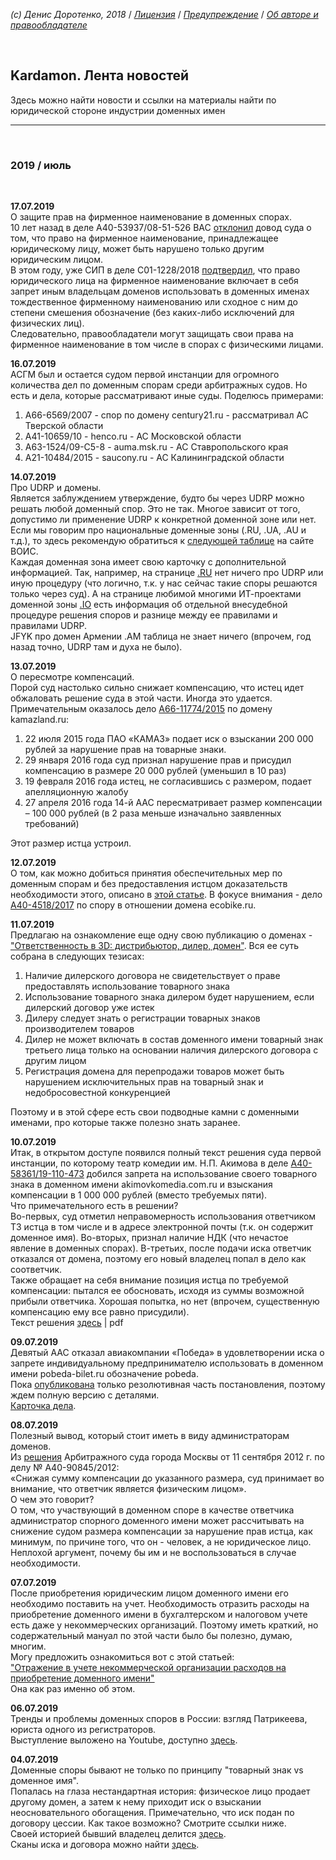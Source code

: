 *(c) Денис Доротенко, 2018* / *[Лицензия](https://github.com/xCounsel/kardamon/blob/master/Russian/LICENSE.md)* / *[Предупреждение](https://github.com/xCounsel/kardamon/blob/master/Russian/DISCLAIMER.md)* / *[Об авторе и правообладателе](http://dorotenko.pro/about/)*

<br/>

## Kardamon. Лента новостей

Здесь можно найти новости и ссылки на материалы найти по юридической стороне индустрии доменных имен

----
<br/>

### 2019 / июль
<br/>

**17.07.2019**<br/>
О защите прав на фирменное наименование в доменных спорах.<br/>
10 лет назад в деле A40-53937/08-51-526 ВАС [отклонил](https://bit.ly/2GcUohO) довод суда о том, что право на фирменное наименование, принадлежащее юридическому лицу, может быть нарушено только другим юридическим лицом.<br/>
В этом году, уже СИП в деле С01-1228/2018 [подтвердил](https://bit.ly/2Y71VJ8), что право юридического лица на фирменное наименование включает в себя запрет иным владельцам доменов использовать в доменных именах тождественное фирменному наименованию или сходное с ним до степени смешения обозначение (без каких-либо исключений для физических лиц).<br/>
Следовательно, правообладатели могут защищать свои права на фирменное наименование в том числе в спорах с физическими лицами.



**16.07.2019**<br/>
АСГМ был и остается судом первой инстанции для огромного количества дел по доменным спорам среди арбитражных судов. Но есть и дела, которые рассматривают иные суды. Поделюсь примерами:<br/>
1. А66-6569/2007 - спор по домену century21.ru - рассматривал АС Тверской области
2. А41-10659/10 - henco.ru - АС Московской области
3. А63-1524/09-С5-8 - auma.msk.ru - АС Ставропольского края
4. А21-10484/2015 - saucony.ru - АС Калининградской области


**14.07.2019**<br/>
Про UDRP и домены.<br/>
Является заблуждением утверждение, будто бы через UDRP можно решать любой доменный спор. Это не так. Многое зависит от того, допустимо ли применение UDRP к конкретной доменной зоне или нет. Если мы говорим про национальные доменные зоны (.RU, .UA, .AU и т.д.), то здесь рекомендую обратиться к [следующей таблице](https://www.wipo.int/amc/en/domains/cctld_db/output.html) на сайте ВОИС.<br/>
Каждая доменная зона имеет свою карточку c дополнительной информацией. Так, например, на странице [.RU](https://www.wipo.int/amc/en/domains/cctld_db/codes/ru.html) нет ничего про UDRP или иную процедуру (что логично, т.к. у нас сейчас такие споры решаются только через суд). А на странице любимой многими ИТ-проектами доменной зоны [.IO](https://www.wipo.int/amc/en/domains/cctld/io/) есть информация об отдельной внесудебной процедуре решения споров и разнице между ее правилами и правилами UDRP.<br/>
JFYK про домен Армении .AM таблица не знает ничего (впрочем, год назад точно, UDRP там и духа не было).


**13.07.2019**<br/>
О пересмотре компенсаций.<br/>
Порой суд настолько сильно снижает компенсацию, что истец идет обжаловать решение суда в этой части. Иногда это удается. Примечательным оказалось дело [А66-11774/2015](https://bit.ly/2LSFGA8) по домену kamazland.ru:<br/>
1. 22 июля 2015 года ПАО «КАМАЗ» подает иск о взыскании 200 000 рублей за нарушение прав на товарные знаки.
2. 29 января 2016 года суд признал нарушение прав и присудил компенсацию в размере 20 000 рублей (уменьшил в 10 раз)
3. 19 февраля 2016 года истец, не согласившись с размером, подает апелляционную жалобу
4. 27 апреля 2016 года 14-й ААС пересматривает размер компенсации – 100 000 рублей (в 2 раза меньше изначально заявленных требований)<br/>

Этот размер истца устроил.<br/>


**12.07.2019**<br/>
О том, как можно добиться принятия обеспечительных мер по доменным спорам и без предоставления истцом доказательств необходимости этого, описано в [этой статье](http://www.garant.ru/news/1109325/). В фокусе внимания - дело [А40-4518/2017](https://bit.ly/2YU6cwM) по спору в отношении домена ecobike.ru.


**11.07.2019**<br/>
Предлагаю на ознакомление еще одну свою публикацию о доменах - ["Ответственность в 3D: дистрибьютор, дилер, домен"](http://dorotenko.pro/dealers-and-domains/). Вся ее суть собрана в следующих тезисах:<br/>
1. Наличие дилерского договора не свидетельствует о праве предоставлять использование товарного знака
2. Использование товарного знака дилером будет нарушением, если дилерский договор уже истек
3. Дилеру следует знать о регистрации товарных знаков производителем товаров
4. Дилер не может включать в состав доменного имени товарный знак третьего лица только на основании наличия дилерского договора с другим лицом
5. Регистрация домена для перепродажи товаров может быть нарушением исключительных прав на товарный знак и недобросовестной конкуренцией<br/>

Поэтому и в этой сфере есть свои подводные камни с доменными именами, про которые также полезно знать заранее.


**10.07.2019**<br/>
Итак, в открытом доступе появился полный текст решения суда первой инстанции, по которому театр комедии им. Н.П. Акимова в деле [А40-58361/19-110-473](http://kad.arbitr.ru/Card/0b969931-c0f3-47a2-8bd0-3e9c02754cd7) добился запрета на использование своего товарного знака в доменном имени akimovkomedia.com.ru и взыскания компенсации в 1 000 000 рублей (вместо требуемых пяти).<br/>
Что примечательного есть в решении?<br/>
Во-первых, суд отметил неправомерность использования ответчиком ТЗ истца в том числе и в адресе электронной почты (т.к. он содержит доменное имя). Во-вторых, признал наличие НДК (что нечастое явление в доменных спорах). В-третьих, после подачи иска ответчик отказался от домена, поэтому его новый владелец попал в дело как соответчик.<br/>
Также обращает на себя внимание позиция истца по требуемой компенсации: пытался ее обосновать, исходя из суммы возможной
прибыли ответчика. Хорошая попытка, но нет (впрочем, существенную компенсацию ему все равно присудили).<br/>
Текст решения [здесь](https://bit.ly/30rw5EE) | pdf



**09.07.2019**<br/>
Девятый ААС отказал авиакомпании «Победа» в удовлетворении иска о запрете индивидуальному предпринимателю использовать в доменном имени pobeda-bilet.ru обозначение pobeda.<br/>
Пока [опубликована](http://kad.arbitr.ru/Document/Pdf/21eda9cc-6a5b-4556-8d1c-81c2f4809e4b/f537976c-a06b-499d-b1e7-b5c45db79891/A40-172962-2018_20190701_Postanovlenie_apelljacionnoj_instancii_(rezoljutivnaja_chast).pdf?isAddStamp=True) только резолютивная часть постановления, поэтому ждем полную версию с деталями.<br/> 
[Карточка дела](http://kad.arbitr.ru/Card/21eda9cc-6a5b-4556-8d1c-81c2f4809e4b).

**08.07.2019**<br/>
Полезный вывод, который стоит иметь в виду администраторам доменов.<br/>
Из [решения](http://kad.arbitr.ru/Document/Pdf/c5a31930-5ed0-4641-adb3-837e26405522/2a5ec6c3-4981-4f6c-bf11-2c95da32a5c8/A40-90845-2012_20120911_Reshenija_i_postanovlenija.pdf?isAddStamp=True) Арбитражного суда города Москвы от 11 сентября 2012 г. по делу № А40-90845/2012:<br/>
«Снижая сумму компенсации до указанного размера, суд принимает во внимание, что ответчик является физическим лицом».<br/>
О чем это говорит?<br/>
О том, что участвующий в доменном споре в качестве ответчика администратор спорного доменного имени может рассчитывать на снижение судом размера компенсации за нарушение прав истца, как минимум, по причине того, что он - человек, а не юридическое лицо.<br/>
Неплохой аргумент, почему бы им и не воспользоваться в случае необходимости.<br/>


**07.07.2019**<br/>
После приобретения юридическим лицом доменного имени его необходимо поставить на учет. Необходимость отразить расходы на приобретение доменного имени в бухгалтерском и налоговом учете есть даже у некоммерческих организаций. Поэтому иметь краткий, но содержательный мануал по этой части было бы полезно, думаю, многим.<br/>
Могу предложить ознакомиться вот с этой статьей:<br/>
["Отражение в учете некоммерческой организации расходов на приобретение доменного имени"](https://cyberleninka.ru/article/v/otrazhenie-v-uchete-nekommercheskoy-organizatsii-rashodov-na-priobretenie-domennogo-imeni)<br/>
Она как раз именно об этом.

**06.07.2019**<br/>
Тренды и проблемы доменных споров в России: взгляд Патрикеева, юриста одного из регистраторов.<br/>
Выступление выложено на Youtube, доступно [здесь](https://www.youtube.com/watch?v=p6zNtwvuVgY).<br/>

**04.07.2019**<br/>
Доменные споры бывают не только по принципу "товарный знак vs доменное имя".<br/>
Попалась на глаза нестандартная история: физическое лицо продает другому домен, а затем к нему приходит иск о взыскании неосновательного обогащения. Примечательно, что иск подан по договору цессии. Как такое возможно? Смотрите ссылки ниже.<br/>
Своей историей бывший владелец делится [здесь](https://domenforum.net/showthread.php?t=221017).<br/>
Сканы иска и договора можно найти [здесь](http://01x.ru/isk.pdf).<br/>


